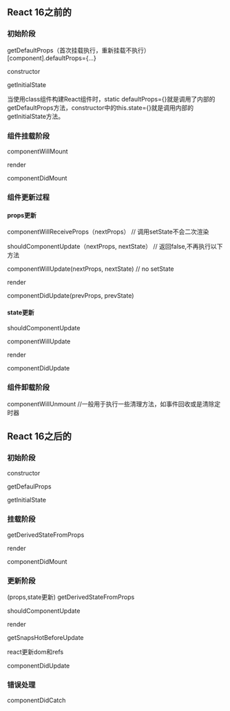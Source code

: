 ## React 16之前的

### 初始阶段  

  getDefaultProps（首次挂载执行，重新挂载不执行） [component].defaultProps={...}

 constructor  

  getInitialState   

  当使用class组件构建React组件时，static defaultProps={}就是调用了内部的getDefaultProps方法，constructor中的this.state={}就是调用内部的getInitialState方法。

### 组件挂载阶段 


 componentWillMount 

 render  

 componentDidMount 


  
### 组件更新过程  

#### props更新
componentWillReceiveProps（nextProps） // 调用setState不会二次渲染

shouldComponentUpdate（nextProps, nextState） // 返回false,不再执行以下方法

componentWillUpdate(nextProps, nextState)  // no setState

render

componentDidUpdate(prevProps, prevState) 

#### state更新  
 shouldComponentUpdate  

 componentWillUpdate 


 render 

 componentDidUpdate

### 组件卸载阶段
componentWillUnmount    //一般用于执行一些清理方法，如事件回收或是清除定时器  


## React 16之后的  

### 初始阶段 
constructor 

getDefaulProps  

getInitialState


### 挂载阶段 
getDerivedStateFromProps   

render   

componentDidMount  

### 更新阶段  
(props,state更新) 
getDerivedStateFromProps 

shouldComponentUpdate  

render  

getSnapsHotBeforeUpdate   

react更新dom和refs 

componentDidUpdate   


### 错误处理  
componentDidCatch  